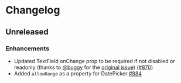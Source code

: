 # Changelog

## Unreleased

### Enhancements

- Updated TextField onChange prop to be required if not disabled or readonly (thanks to [@buggy](https://github.com/buggy) for the [original issue](https://github.com/Shopify/polaris/issues/82)) ([#870](https://github.com/Shopify/polaris-react/pull/870))
- Added `allowRange` as a property for DatePicker [#884](https://github.com/Shopify/polaris-react/pull/884)
